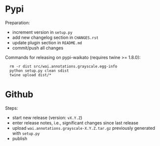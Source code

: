 Pypi
====

Preparation:
* increment version in `setup.py`
* add new changelog section in `CHANGES.rst`
* update plugin section in `README.md`
* commit/push all changes

Commands for releasing on pypi-waikato (requires twine >= 1.8.0):

```
  rm -r dist src/wai.annotations.grayscale.egg-info
  python setup.py clean sdist
  twine upload dist/*
```


Github
======

Steps:
* start new release (version: `vX.Y.Z`)
* enter release notes, i.e., significant changes since last release
* upload `wai.annotations.grayscale-X.Y.Z.tar.gz` previously generated with `setup.py`
* publish
